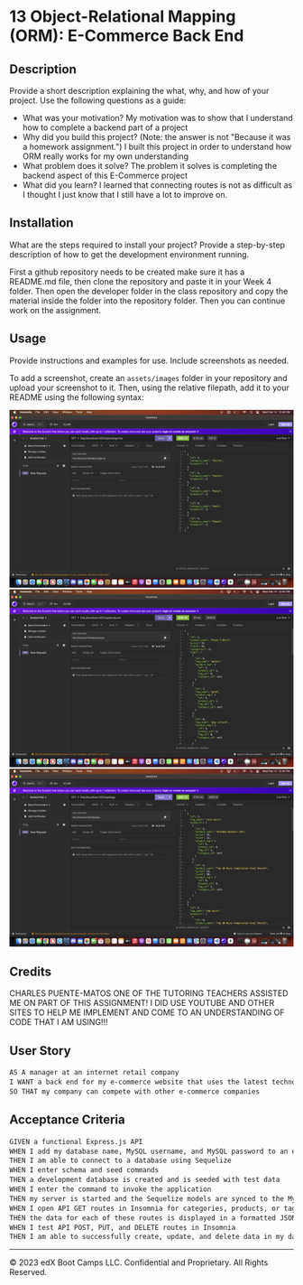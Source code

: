 # 13 Object-Relational Mapping (ORM): E-Commerce Back End

## Description

Provide a short description explaining the what, why, and how of your project. Use the following questions as a guide:

- What was your motivation?
  My motivation was to show that I understand how to complete a backend part of a project
- Why did you build this project? (Note: the answer is not "Because it was a homework assignment.")
  I built this project in order to understand how ORM really works for my own understanding
- What problem does it solve?
  The problem it solves is completing the backend aspect of this E-Commerce project
- What did you learn?
  I learned that connecting routes is not as difficult as I thought I just know that I still have a lot to improve on.

## Installation

What are the steps required to install your project? Provide a step-by-step description of how to get the development environment running.

First a github repository needs to be created make sure it has a README.md file, then clone the repository and paste it in your Week 4 folder. Then open the developer folder in the class repository and copy the material inside the folder into the repository folder. Then you can continue work on the assignment.

## Usage

Provide instructions and examples for use. Include screenshots as needed.

To add a screenshot, create an `assets/images` folder in your repository and upload your screenshot to it. Then, using the relative filepath, add it to your README using the following syntax:

    
  ![CategoryScreenshot](./assets/images/categories.png)
  ![ProductScreenshot](./assets/images/products.png)
  ![TagScreenshot](./assets/images/tags.png)
    

## Credits
CHARLES PUENTE-MATOS ONE OF THE TUTORING TEACHERS ASSISTED ME ON PART OF THIS ASSIGNMENT!
I DID USE YOUTUBE AND OTHER SITES TO HELP ME IMPLEMENT AND COME TO AN UNDERSTANDING OF CODE THAT I AM USING!!!

## User Story

```md
AS A manager at an internet retail company
I WANT a back end for my e-commerce website that uses the latest technologies
SO THAT my company can compete with other e-commerce companies
```

## Acceptance Criteria

```md
GIVEN a functional Express.js API
WHEN I add my database name, MySQL username, and MySQL password to an environment variable file
THEN I am able to connect to a database using Sequelize
WHEN I enter schema and seed commands
THEN a development database is created and is seeded with test data
WHEN I enter the command to invoke the application
THEN my server is started and the Sequelize models are synced to the MySQL database
WHEN I open API GET routes in Insomnia for categories, products, or tags
THEN the data for each of these routes is displayed in a formatted JSON
WHEN I test API POST, PUT, and DELETE routes in Insomnia
THEN I am able to successfully create, update, and delete data in my database
```
---
© 2023 edX Boot Camps LLC. Confidential and Proprietary. All Rights Reserved.
